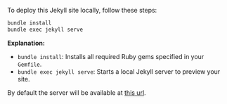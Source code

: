 To deploy this Jekyll site locally, follow these steps:

```bash
bundle install
bundle exec jekyll serve
```

**Explanation:**
- `bundle install`: Installs all required Ruby gems specified in your `Gemfile`.
- `bundle exec jekyll serve`: Starts a local Jekyll server to preview your site.

By default the server will be available at [this url](http://127.0.0.1:4000/).